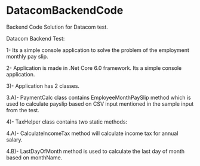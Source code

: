 # DatacomBackendCode
Backend Code Solution for Datacom test.

Datacom Backend Test:

1- Its a simple console application to solve the problem of the employment monthly pay slip.

2- Application is made in .Net Core 6.0 framework. Its a simple console application. 

3)- Application has 2 classes. 

3.A)- PaymentCalc class contains EmployeeMonthPaySlip method which is used to calculate payslip based on CSV input mentioned in the sample input from the test. 

4)- TaxHelper class contains two static methods:

4.A)- CalculateIncomeTax method will calculate income tax for annual salary. 

4.B)- LastDayOfMonth method is used to calculate the last day of month based on monthName. 


